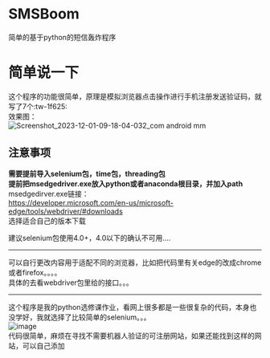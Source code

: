 # SMSBoom
简单的基于python的短信轰炸程序

# 简单说一下
这个程序的功能很简单，原理是模拟浏览器点击操作进行手机注册发送验证码，就写了7个:tw-1f625:<br />
效果图：<br />
![Screenshot_2023-12-01-09-18-04-032_com android mm](https://github.com/Hanbq01/SMSBoom/assets/127653499/68ee1e43-165d-4472-98a9-d5e0a3bfe47c)


## 注意事项
**需要提前导入selenium包，time包，threading包**<br />
**提前把msedgedriver.exe放入python或者anaconda根目录，并加入path**<br />
msedgedirver.exe链接：<br />
https://developer.microsoft.com/en-us/microsoft-edge/tools/webdriver/#downloads<br />
选择适合自己的版本下载<br />

建议selenium包使用4.0+，4.0以下的确认不可用....<br />

------------
可以自行更改内容用于适配不同的浏览器，比如把代码里有关edge的改成chrome或者firefox。。。。<br />
具体的去看webdriver包里给的接口。。。<br />

------------
这个程序是我的python选修课作业，看网上很多都是一些很复杂的代码，本身也没学好，我就选择了比较简单的selenium。。。<br />
![image](https://github.com/Hanbq01/SMSBoom/assets/127653499/2e619c4b-87c8-4b92-aff8-a1cca0eced9e)<br />
代码很简单，麻烦在寻找不需要机器人验证的可注册网站，如果还能找到这样的网站，可以自己添加<br />
